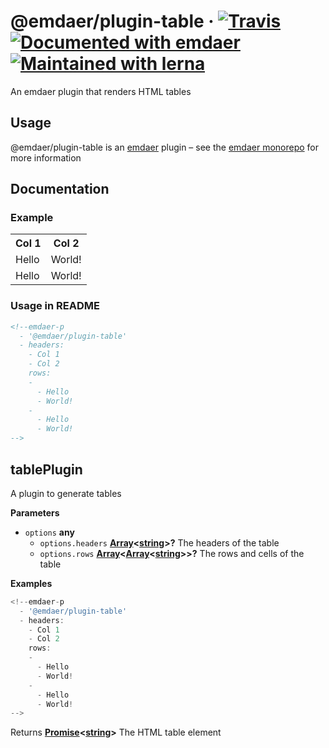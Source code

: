 <!--
  This file was generated by emdaer

  Its template can be found at .emdaer/README.emdaer.md
-->

<h1 id="-emdaer-plugin-table-travis-documented-with-emdaer-maintained-with-lerna">@emdaer/plugin-table · <a href="https://travis-ci.org/emdaer/emdaer/"><img src="https://img.shields.io/travis/emdaer/emdaer.svg?style=flat-square" alt="Travis"></a> <a href="https://github.com/emdaer/emdaer"><img src="https://img.shields.io/badge/📓-documented%20with%20emdaer-F06632.svg?style=flat-square" alt="Documented with emdaer"></a> <a href="https://lernajs.io/"><img src="https://img.shields.io/badge/🐉-maintained%20with%20lerna-cc00ff.svg?style=flat-square" alt="Maintained with lerna"></a></h1>
<p>An emdaer plugin that renders HTML tables</p>
<h2 id="usage">Usage</h2>
<p>@emdaer/plugin-table is an <a href="https://github.com/emdaer/emdaer/">emdaer</a> plugin – see the <a href="https://github.com/emdaer/emdaer/">emdaer monorepo</a> for more information</p>
<h2 id="documentation">Documentation</h2>
<h3 id="example">Example</h3>
<table><tr><th>Col 1</th><th>Col 2</th></tr><tr><td>Hello</td><td>World!</td></tr><tr><td>Hello</td><td>World!</td></tr></table>

<h3 id="usage-in-readme">Usage in README</h3>

```md
<!--emdaer-p
  - '@emdaer/plugin-table'
  - headers:
    - Col 1
    - Col 2
    rows:
    -
      - Hello
      - World!
    -
      - Hello
      - World!
-->
```
<!-- Generated by documentation.js. Update this documentation by updating the source code. -->
<h2 id="tableplugin">tablePlugin</h2>
<p>A plugin to generate tables</p>
<p><strong>Parameters</strong></p>
<ul>
<li><code>options</code> <strong>any</strong> <ul>
<li><code>options.headers</code> <strong><a href="https://developer.mozilla.org/en-US/docs/Web/JavaScript/Reference/Global_Objects/Array">Array</a>&lt;<a href="https://developer.mozilla.org/en-US/docs/Web/JavaScript/Reference/Global_Objects/String">string</a>&gt;?</strong> The headers of the table</li>
<li><code>options.rows</code> <strong><a href="https://developer.mozilla.org/en-US/docs/Web/JavaScript/Reference/Global_Objects/Array">Array</a>&lt;<a href="https://developer.mozilla.org/en-US/docs/Web/JavaScript/Reference/Global_Objects/Array">Array</a>&lt;<a href="https://developer.mozilla.org/en-US/docs/Web/JavaScript/Reference/Global_Objects/String">string</a>&gt;&gt;?</strong> The rows and cells of the table</li>
</ul>
</li>
</ul>
<p><strong>Examples</strong></p>

```javascript
<!--emdaer-p
  - '@emdaer/plugin-table'
  - headers:
    - Col 1
    - Col 2
    rows:
    -
      - Hello
      - World!
    -
      - Hello
      - World!
-->
```
<p>Returns <strong><a href="https://developer.mozilla.org/en-US/docs/Web/JavaScript/Reference/Global_Objects/Promise">Promise</a>&lt;<a href="https://developer.mozilla.org/en-US/docs/Web/JavaScript/Reference/Global_Objects/String">string</a>&gt;</strong> The HTML table element</p>
